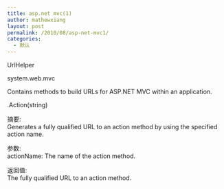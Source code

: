 ```yaml
---
title: asp.net mvc(1)
author: mathewxiang
layout: post
permalink: /2010/08/asp-net-mvc1/
categories:
  - 默认
---
```

UrlHelper

system.web.mvc

Contains methods to build URLs for ASP.NET MVC within an application.

.Action(string)

摘要:   
Generates a fully qualified URL to an action method by using the specified action name. 

参数:   
actionName: The name of the action method. 

返回值:   
The fully qualified URL to an action method.